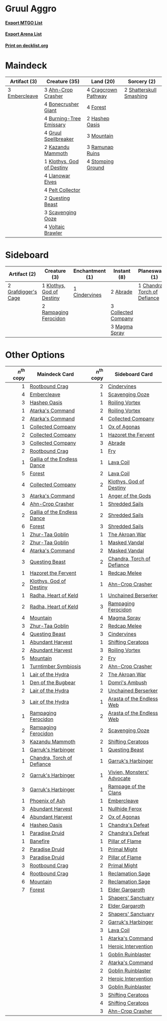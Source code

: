 # Gruul Aggro

#### [Export MTGO List](../collection/Gruul%20Aggro/Gruul%20Aggro.txt)
#### [Export Arena List](../collection/Gruul%20Aggro/Gruul%20Aggro_arena.txt)
#### [Print on decklist.org](http://decklist.org/?deckmain=3%09Ahn-Crop%20Crasher%0A4%09Bonecrusher%20Giant%0A4%09Burning-Tree%20Emissary%0A4%09Cragcrown%20Pathway%0A3%09Embercleave%0A4%09Forest%0A4%09Gruul%20Spellbreaker%0A2%09Hashep%20Oasis%0A2%09Kazandu%20Mammoth%0A1%09Klothys,%20God%20of%20Destiny%0A4%09Llanowar%20Elves%0A3%09Mountain%0A4%09Pelt%20Collector%0A2%09Questing%20Beast%0A3%09Ramunap%20Ruins%0A3%09Scavenging%20Ooze%0A2%09Shatterskull%20Smashing%0A4%09Stomping%20Ground%0A4%09Voltaic%20Brawler&deckside=2%09Abrade%0A1%09Chandra,%20Torch%20of%20Defiance%0A1%09Cindervines%0A3%09Collected%20Company%0A2%09Grafdigger's%20Cage%0A1%09Klothys,%20God%20of%20Destiny%0A3%09Magma%20Spray%0A2%09Rampaging%20Ferocidon)
# Maindeck

|                                      Artifact (3)                                      |                                           Creature (35)                                            |                                          Land (20)                                           |                                           Sorcery (2)                                            |
|----------------------------------------------------------------------------------------|----------------------------------------------------------------------------------------------------|----------------------------------------------------------------------------------------------|--------------------------------------------------------------------------------------------------|
|3 [Embercleave](http://gatherer.wizards.com/Pages/Card/Details.aspx?multiverseid=473082)|3 [Ahn-Crop Crasher](http://gatherer.wizards.com/Pages/Card/Details.aspx?multiverseid=426819)       |4 [Cragcrown Pathway](http://gatherer.wizards.com/Pages/Card/Details.aspx?multiverseid=491915)|2 [Shatterskull Smashing](http://gatherer.wizards.com/Pages/Card/Details.aspx?multiverseid=491802)|
|                                                                                        |4 [Bonecrusher Giant](http://gatherer.wizards.com/Pages/Card/Details.aspx?multiverseid=473077)      |4 [Forest](http://gatherer.wizards.com/Pages/Card/Details.aspx?multiverseid=439860)           |                                                                                                  |
|                                                                                        |4 [Burning-Tree Emissary](http://gatherer.wizards.com/Pages/Card/Details.aspx?multiverseid=426627)  |2 [Hashep Oasis](http://gatherer.wizards.com/Pages/Card/Details.aspx?multiverseid=430866)     |                                                                                                  |
|                                                                                        |4 [Gruul Spellbreaker](http://gatherer.wizards.com/Pages/Card/Details.aspx?multiverseid=457323)     |3 [Mountain](http://gatherer.wizards.com/Pages/Card/Details.aspx?multiverseid=439859)         |                                                                                                  |
|                                                                                        |2 [Kazandu Mammoth](http://gatherer.wizards.com/Pages/Card/Details.aspx?multiverseid=491835)        |3 [Ramunap Ruins](http://gatherer.wizards.com/Pages/Card/Details.aspx?multiverseid=430870)    |                                                                                                  |
|                                                                                        |1 [Klothys, God of Destiny](http://gatherer.wizards.com/Pages/Card/Details.aspx?multiverseid=476471)|4 [Stomping Ground](http://gatherer.wizards.com/Pages/Card/Details.aspx?multiverseid=405110)  |                                                                                                  |
|                                                                                        |4 [Llanowar Elves](http://gatherer.wizards.com/Pages/Card/Details.aspx?multiverseid=129626)         |                                                                                              |                                                                                                  |
|                                                                                        |4 [Pelt Collector](http://gatherer.wizards.com/Pages/Card/Details.aspx?multiverseid=452891)         |                                                                                              |                                                                                                  |
|                                                                                        |2 [Questing Beast](http://gatherer.wizards.com/Pages/Card/Details.aspx?multiverseid=473133)         |                                                                                              |                                                                                                  |
|                                                                                        |3 [Scavenging Ooze](http://gatherer.wizards.com/Pages/Card/Details.aspx?multiverseid=420783)        |                                                                                              |                                                                                                  |
|                                                                                        |4 [Voltaic Brawler](http://gatherer.wizards.com/Pages/Card/Details.aspx?multiverseid=417762)        |                                                                                              |                                                                                                  |


# Sideboard

|                                         Artifact (2)                                         |                                            Creature (3)                                            |                                    Enchantment (1)                                     |                                         Instant (8)                                          |                                           Planeswalker (1)                                            |
|----------------------------------------------------------------------------------------------|----------------------------------------------------------------------------------------------------|----------------------------------------------------------------------------------------|----------------------------------------------------------------------------------------------|-------------------------------------------------------------------------------------------------------|
|2 [Grafdigger's Cage](http://gatherer.wizards.com/Pages/Card/Details.aspx?multiverseid=278452)|1 [Klothys, God of Destiny](http://gatherer.wizards.com/Pages/Card/Details.aspx?multiverseid=476471)|1 [Cindervines](http://gatherer.wizards.com/Pages/Card/Details.aspx?multiverseid=457305)|2 [Abrade](http://gatherer.wizards.com/Pages/Card/Details.aspx?multiverseid=430772)           |1 [Chandra, Torch of Defiance](http://gatherer.wizards.com/Pages/Card/Details.aspx?multiverseid=417683)|
|                                                                                              |2 [Rampaging Ferocidon](http://gatherer.wizards.com/Pages/Card/Details.aspx?multiverseid=435308)    |                                                                                        |3 [Collected Company](http://gatherer.wizards.com/Pages/Card/Details.aspx?multiverseid=394519)|                                                                                                       |
|                                                                                              |                                                                                                    |                                                                                        |3 [Magma Spray](http://gatherer.wizards.com/Pages/Card/Details.aspx?multiverseid=426843)      |                                                                                                       |


# Other Options

|*n*<sup>th</sup> copy|                                            Maindeck Card                                             |*n*<sup>th</sup> copy|                                           Sideboard Card                                            |
|--------------------:|------------------------------------------------------------------------------------------------------|--------------------:|-----------------------------------------------------------------------------------------------------|
|                    1|[Rootbound Crag](http://gatherer.wizards.com/Pages/Card/Details.aspx?multiverseid=420934)             |                    2|[Cindervines](http://gatherer.wizards.com/Pages/Card/Details.aspx?multiverseid=457305)               |
|                    4|[Embercleave](http://gatherer.wizards.com/Pages/Card/Details.aspx?multiverseid=473082)                |                    1|[Scavenging Ooze](http://gatherer.wizards.com/Pages/Card/Details.aspx?multiverseid=420783)           |
|                    3|[Hashep Oasis](http://gatherer.wizards.com/Pages/Card/Details.aspx?multiverseid=430866)               |                    1|[Roiling Vortex](http://gatherer.wizards.com/Pages/Card/Details.aspx?multiverseid=491797)            |
|                    1|[Atarka's Command](http://gatherer.wizards.com/Pages/Card/Details.aspx?multiverseid=394502)           |                    2|[Roiling Vortex](http://gatherer.wizards.com/Pages/Card/Details.aspx?multiverseid=491797)            |
|                    2|[Atarka's Command](http://gatherer.wizards.com/Pages/Card/Details.aspx?multiverseid=394502)           |                    4|[Collected Company](http://gatherer.wizards.com/Pages/Card/Details.aspx?multiverseid=394519)         |
|                    1|[Collected Company](http://gatherer.wizards.com/Pages/Card/Details.aspx?multiverseid=394519)          |                    1|[Ox of Agonas](http://gatherer.wizards.com/Pages/Card/Details.aspx?multiverseid=476398)              |
|                    2|[Collected Company](http://gatherer.wizards.com/Pages/Card/Details.aspx?multiverseid=394519)          |                    1|[Hazoret the Fervent](http://gatherer.wizards.com/Pages/Card/Details.aspx?multiverseid=426838)       |
|                    3|[Collected Company](http://gatherer.wizards.com/Pages/Card/Details.aspx?multiverseid=394519)          |                    3|[Abrade](http://gatherer.wizards.com/Pages/Card/Details.aspx?multiverseid=430772)                    |
|                    2|[Rootbound Crag](http://gatherer.wizards.com/Pages/Card/Details.aspx?multiverseid=420934)             |                    1|[Fry](http://gatherer.wizards.com/Pages/Card/Details.aspx?multiverseid=466894)                       |
|                    1|[Gallia of the Endless Dance](http://gatherer.wizards.com/Pages/Card/Details.aspx?multiverseid=476468)|                    1|[Lava Coil](http://gatherer.wizards.com/Pages/Card/Details.aspx?multiverseid=452858)                 |
|                    5|[Forest](http://gatherer.wizards.com/Pages/Card/Details.aspx?multiverseid=439860)                     |                    2|[Lava Coil](http://gatherer.wizards.com/Pages/Card/Details.aspx?multiverseid=452858)                 |
|                    4|[Collected Company](http://gatherer.wizards.com/Pages/Card/Details.aspx?multiverseid=394519)          |                    2|[Klothys, God of Destiny](http://gatherer.wizards.com/Pages/Card/Details.aspx?multiverseid=476471)   |
|                    3|[Atarka's Command](http://gatherer.wizards.com/Pages/Card/Details.aspx?multiverseid=394502)           |                    1|[Anger of the Gods](http://gatherer.wizards.com/Pages/Card/Details.aspx?multiverseid=438682)         |
|                    4|[Ahn-Crop Crasher](http://gatherer.wizards.com/Pages/Card/Details.aspx?multiverseid=426819)           |                    1|[Shredded Sails](http://gatherer.wizards.com/Pages/Card/Details.aspx?multiverseid=479656)            |
|                    2|[Gallia of the Endless Dance](http://gatherer.wizards.com/Pages/Card/Details.aspx?multiverseid=476468)|                    2|[Shredded Sails](http://gatherer.wizards.com/Pages/Card/Details.aspx?multiverseid=479656)            |
|                    6|[Forest](http://gatherer.wizards.com/Pages/Card/Details.aspx?multiverseid=439860)                     |                    3|[Shredded Sails](http://gatherer.wizards.com/Pages/Card/Details.aspx?multiverseid=479656)            |
|                    1|[Zhur-Taa Goblin](http://gatherer.wizards.com/Pages/Card/Details.aspx?multiverseid=457359)            |                    1|[The Akroan War](http://gatherer.wizards.com/Pages/Card/Details.aspx?multiverseid=476375)            |
|                    2|[Zhur-Taa Goblin](http://gatherer.wizards.com/Pages/Card/Details.aspx?multiverseid=457359)            |                    1|[Masked Vandal](http://gatherer.wizards.com/Pages/Card/Details.aspx?multiverseid=503800)             |
|                    4|[Atarka's Command](http://gatherer.wizards.com/Pages/Card/Details.aspx?multiverseid=394502)           |                    2|[Masked Vandal](http://gatherer.wizards.com/Pages/Card/Details.aspx?multiverseid=503800)             |
|                    3|[Questing Beast](http://gatherer.wizards.com/Pages/Card/Details.aspx?multiverseid=473133)             |                    2|[Chandra, Torch of Defiance](http://gatherer.wizards.com/Pages/Card/Details.aspx?multiverseid=417683)|
|                    1|[Hazoret the Fervent](http://gatherer.wizards.com/Pages/Card/Details.aspx?multiverseid=426838)        |                    1|[Redcap Melee](http://gatherer.wizards.com/Pages/Card/Details.aspx?multiverseid=473097)              |
|                    2|[Klothys, God of Destiny](http://gatherer.wizards.com/Pages/Card/Details.aspx?multiverseid=476471)    |                    1|[Ahn-Crop Crasher](http://gatherer.wizards.com/Pages/Card/Details.aspx?multiverseid=426819)          |
|                    1|[Radha, Heart of Keld](http://gatherer.wizards.com/Pages/Card/Details.aspx?multiverseid=485547)       |                    1|[Unchained Berserker](http://gatherer.wizards.com/Pages/Card/Details.aspx?multiverseid=466918)       |
|                    2|[Radha, Heart of Keld](http://gatherer.wizards.com/Pages/Card/Details.aspx?multiverseid=485547)       |                    3|[Rampaging Ferocidon](http://gatherer.wizards.com/Pages/Card/Details.aspx?multiverseid=435308)       |
|                    4|[Mountain](http://gatherer.wizards.com/Pages/Card/Details.aspx?multiverseid=439859)                   |                    4|[Magma Spray](http://gatherer.wizards.com/Pages/Card/Details.aspx?multiverseid=426843)               |
|                    3|[Zhur-Taa Goblin](http://gatherer.wizards.com/Pages/Card/Details.aspx?multiverseid=457359)            |                    2|[Redcap Melee](http://gatherer.wizards.com/Pages/Card/Details.aspx?multiverseid=473097)              |
|                    4|[Questing Beast](http://gatherer.wizards.com/Pages/Card/Details.aspx?multiverseid=473133)             |                    3|[Cindervines](http://gatherer.wizards.com/Pages/Card/Details.aspx?multiverseid=457305)               |
|                    1|[Abundant Harvest](http://gatherer.wizards.com/Pages/Card/Details.aspx?multiverseid=522223)           |                    1|[Shifting Ceratops](http://gatherer.wizards.com/Pages/Card/Details.aspx?multiverseid=466948)         |
|                    2|[Abundant Harvest](http://gatherer.wizards.com/Pages/Card/Details.aspx?multiverseid=522223)           |                    3|[Roiling Vortex](http://gatherer.wizards.com/Pages/Card/Details.aspx?multiverseid=491797)            |
|                    5|[Mountain](http://gatherer.wizards.com/Pages/Card/Details.aspx?multiverseid=439859)                   |                    2|[Fry](http://gatherer.wizards.com/Pages/Card/Details.aspx?multiverseid=466894)                       |
|                    1|[Turntimber Symbiosis](http://gatherer.wizards.com/Pages/Card/Details.aspx?multiverseid=491864)       |                    2|[Ahn-Crop Crasher](http://gatherer.wizards.com/Pages/Card/Details.aspx?multiverseid=426819)          |
|                    1|[Lair of the Hydra](http://gatherer.wizards.com/Pages/Card/Details.aspx?multiverseid=527546)          |                    2|[The Akroan War](http://gatherer.wizards.com/Pages/Card/Details.aspx?multiverseid=476375)            |
|                    1|[Den of the Bugbear](http://gatherer.wizards.com/Pages/Card/Details.aspx?multiverseid=527541)         |                    1|[Domri's Ambush](http://gatherer.wizards.com/Pages/Card/Details.aspx?multiverseid=461119)            |
|                    2|[Lair of the Hydra](http://gatherer.wizards.com/Pages/Card/Details.aspx?multiverseid=527546)          |                    2|[Unchained Berserker](http://gatherer.wizards.com/Pages/Card/Details.aspx?multiverseid=466918)       |
|                    3|[Lair of the Hydra](http://gatherer.wizards.com/Pages/Card/Details.aspx?multiverseid=527546)          |                    1|[Arasta of the Endless Web](http://gatherer.wizards.com/Pages/Card/Details.aspx?multiverseid=476416) |
|                    1|[Rampaging Ferocidon](http://gatherer.wizards.com/Pages/Card/Details.aspx?multiverseid=435308)        |                    2|[Arasta of the Endless Web](http://gatherer.wizards.com/Pages/Card/Details.aspx?multiverseid=476416) |
|                    2|[Rampaging Ferocidon](http://gatherer.wizards.com/Pages/Card/Details.aspx?multiverseid=435308)        |                    2|[Scavenging Ooze](http://gatherer.wizards.com/Pages/Card/Details.aspx?multiverseid=420783)           |
|                    3|[Kazandu Mammoth](http://gatherer.wizards.com/Pages/Card/Details.aspx?multiverseid=491835)            |                    2|[Shifting Ceratops](http://gatherer.wizards.com/Pages/Card/Details.aspx?multiverseid=466948)         |
|                    1|[Garruk's Harbinger](http://gatherer.wizards.com/Pages/Card/Details.aspx?multiverseid=485508)         |                    1|[Questing Beast](http://gatherer.wizards.com/Pages/Card/Details.aspx?multiverseid=473133)            |
|                    1|[Chandra, Torch of Defiance](http://gatherer.wizards.com/Pages/Card/Details.aspx?multiverseid=417683) |                    1|[Garruk's Harbinger](http://gatherer.wizards.com/Pages/Card/Details.aspx?multiverseid=485508)        |
|                    2|[Garruk's Harbinger](http://gatherer.wizards.com/Pages/Card/Details.aspx?multiverseid=485508)         |                    1|[Vivien, Monsters' Advocate](http://gatherer.wizards.com/Pages/Card/Details.aspx?multiverseid=479695)|
|                    3|[Garruk's Harbinger](http://gatherer.wizards.com/Pages/Card/Details.aspx?multiverseid=485508)         |                    1|[Rampage of the Clans](http://gatherer.wizards.com/Pages/Card/Details.aspx?multiverseid=457278)      |
|                    1|[Phoenix of Ash](http://gatherer.wizards.com/Pages/Card/Details.aspx?multiverseid=476399)             |                    1|[Embercleave](http://gatherer.wizards.com/Pages/Card/Details.aspx?multiverseid=473082)               |
|                    3|[Abundant Harvest](http://gatherer.wizards.com/Pages/Card/Details.aspx?multiverseid=522223)           |                    1|[Nullhide Ferox](http://gatherer.wizards.com/Pages/Card/Details.aspx?multiverseid=452888)            |
|                    4|[Abundant Harvest](http://gatherer.wizards.com/Pages/Card/Details.aspx?multiverseid=522223)           |                    2|[Ox of Agonas](http://gatherer.wizards.com/Pages/Card/Details.aspx?multiverseid=476398)              |
|                    4|[Hashep Oasis](http://gatherer.wizards.com/Pages/Card/Details.aspx?multiverseid=430866)               |                    1|[Chandra's Defeat](http://gatherer.wizards.com/Pages/Card/Details.aspx?multiverseid=430775)          |
|                    1|[Paradise Druid](http://gatherer.wizards.com/Pages/Card/Details.aspx?multiverseid=461098)             |                    2|[Chandra's Defeat](http://gatherer.wizards.com/Pages/Card/Details.aspx?multiverseid=430775)          |
|                    1|[Banefire](http://gatherer.wizards.com/Pages/Card/Details.aspx?multiverseid=186613)                   |                    1|[Pillar of Flame](http://gatherer.wizards.com/Pages/Card/Details.aspx?multiverseid=240013)           |
|                    2|[Paradise Druid](http://gatherer.wizards.com/Pages/Card/Details.aspx?multiverseid=461098)             |                    1|[Primal Might](http://gatherer.wizards.com/Pages/Card/Details.aspx?multiverseid=485520)              |
|                    3|[Paradise Druid](http://gatherer.wizards.com/Pages/Card/Details.aspx?multiverseid=461098)             |                    2|[Pillar of Flame](http://gatherer.wizards.com/Pages/Card/Details.aspx?multiverseid=240013)           |
|                    3|[Rootbound Crag](http://gatherer.wizards.com/Pages/Card/Details.aspx?multiverseid=420934)             |                    2|[Primal Might](http://gatherer.wizards.com/Pages/Card/Details.aspx?multiverseid=485520)              |
|                    4|[Rootbound Crag](http://gatherer.wizards.com/Pages/Card/Details.aspx?multiverseid=420934)             |                    1|[Reclamation Sage](http://gatherer.wizards.com/Pages/Card/Details.aspx?multiverseid=389651)          |
|                    6|[Mountain](http://gatherer.wizards.com/Pages/Card/Details.aspx?multiverseid=439859)                   |                    2|[Reclamation Sage](http://gatherer.wizards.com/Pages/Card/Details.aspx?multiverseid=389651)          |
|                    7|[Forest](http://gatherer.wizards.com/Pages/Card/Details.aspx?multiverseid=439860)                     |                    1|[Elder Gargaroth](http://gatherer.wizards.com/Pages/Card/Details.aspx?multiverseid=485502)           |
|                     |                                                                                                      |                    1|[Shapers' Sanctuary](http://gatherer.wizards.com/Pages/Card/Details.aspx?multiverseid=435362)        |
|                     |                                                                                                      |                    2|[Elder Gargaroth](http://gatherer.wizards.com/Pages/Card/Details.aspx?multiverseid=485502)           |
|                     |                                                                                                      |                    2|[Shapers' Sanctuary](http://gatherer.wizards.com/Pages/Card/Details.aspx?multiverseid=435362)        |
|                     |                                                                                                      |                    2|[Garruk's Harbinger](http://gatherer.wizards.com/Pages/Card/Details.aspx?multiverseid=485508)        |
|                     |                                                                                                      |                    3|[Lava Coil](http://gatherer.wizards.com/Pages/Card/Details.aspx?multiverseid=452858)                 |
|                     |                                                                                                      |                    1|[Atarka's Command](http://gatherer.wizards.com/Pages/Card/Details.aspx?multiverseid=394502)          |
|                     |                                                                                                      |                    1|[Heroic Intervention](http://gatherer.wizards.com/Pages/Card/Details.aspx?multiverseid=423776)       |
|                     |                                                                                                      |                    1|[Goblin Ruinblaster](http://gatherer.wizards.com/Pages/Card/Details.aspx?multiverseid=180411)        |
|                     |                                                                                                      |                    2|[Atarka's Command](http://gatherer.wizards.com/Pages/Card/Details.aspx?multiverseid=394502)          |
|                     |                                                                                                      |                    2|[Goblin Ruinblaster](http://gatherer.wizards.com/Pages/Card/Details.aspx?multiverseid=180411)        |
|                     |                                                                                                      |                    2|[Heroic Intervention](http://gatherer.wizards.com/Pages/Card/Details.aspx?multiverseid=423776)       |
|                     |                                                                                                      |                    3|[Goblin Ruinblaster](http://gatherer.wizards.com/Pages/Card/Details.aspx?multiverseid=180411)        |
|                     |                                                                                                      |                    3|[Shifting Ceratops](http://gatherer.wizards.com/Pages/Card/Details.aspx?multiverseid=466948)         |
|                     |                                                                                                      |                    4|[Shifting Ceratops](http://gatherer.wizards.com/Pages/Card/Details.aspx?multiverseid=466948)         |
|                     |                                                                                                      |                    3|[Ahn-Crop Crasher](http://gatherer.wizards.com/Pages/Card/Details.aspx?multiverseid=426819)          |

